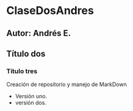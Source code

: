 # ClaseDosAndres

## Autor: Andrés E.
## Título dos
### Título tres
Creación de repositorio y manejo de MarkDown
- Versión uno.
- versión dos. 
